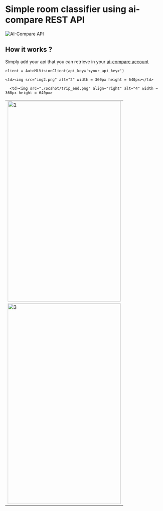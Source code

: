 # Simple room classifier using ai-compare REST API

![AI-Compare API](https://ai-compare.com/static/images/Ai-compare_new.png)

## How it works ?

Simply add your api that you can retrieve in your  [ai-compare account](https://ai-compare.com/my_apis/my_account)

`client = AutoMLVisionClient(api_key='<your_api_key>')`


<table>
  <tr>
    <td> <img src="img1.png"  alt="1" width = 360px height = 640px ></td>

    <td><img src="img2.png" alt="2" width = 360px height = 640px></td>
   </tr> 
   <tr>
      <td><img src="./Scshot/cab_arrived.png" alt="3" width = 360px height = 640px></td>

      <td><img src="./Scshot/trip_end.png" align="right" alt="4" width = 360px height = 640px>
  </td>
  </tr>
</table>
